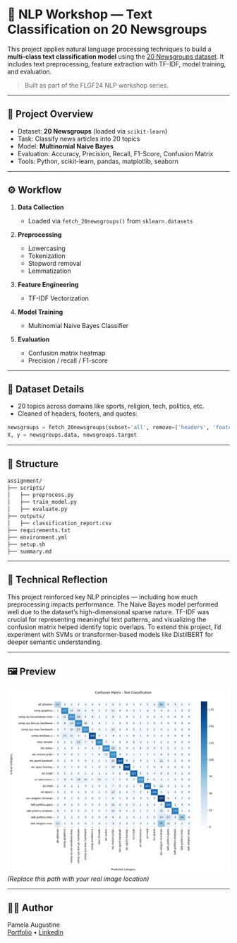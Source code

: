 # 🧠 NLP Workshop — Text Classification on 20 Newsgroups

This project applies natural language processing techniques to build a **multi-class text classification model** using the [20 Newsgroups dataset](https://scikit-learn.org/stable/datasets/real_world.html#newsgroups-dataset). It includes text preprocessing, feature extraction with TF-IDF, model training, and evaluation.

> Built as part of the FLGF24 NLP workshop series.

---

## 📂 Project Overview

- Dataset: **20 Newsgroups** (loaded via `scikit-learn`)
- Task: Classify news articles into 20 topics
- Model: **Multinomial Naive Bayes**
- Evaluation: Accuracy, Precision, Recall, F1-Score, Confusion Matrix
- Tools: Python, scikit-learn, pandas, matplotlib, seaborn

---

## ⚙️ Workflow

1. **Data Collection**
   - Loaded via `fetch_20newsgroups()` from `sklearn.datasets`

2. **Preprocessing**
   - Lowercasing
   - Tokenization
   - Stopword removal
   - Lemmatization

3. **Feature Engineering**
   - TF-IDF Vectorization

4. **Model Training**
   - Multinomial Naive Bayes Classifier

5. **Evaluation**
   - Confusion matrix heatmap
   - Precision / recall / F1-score

---

## 🧪 Dataset Details

- 20 topics across domains like sports, religion, tech, politics, etc.
- Cleaned of headers, footers, and quotes:
```python
newsgroups = fetch_20newsgroups(subset='all', remove=('headers', 'footers', 'quotes'))
X, y = newsgroups.data, newsgroups.target
```

---

## 📁 Structure

```
assignment/
├── scripts/
│   ├── preprocess.py
│   ├── train_model.py
│   ├── evaluate.py
├── outputs/
│   ├── classification_report.csv
├── requirements.txt
├── environment.yml
├── setup.sh
├── summary.md
```

---

## 📝 Technical Reflection

This project reinforced key NLP principles — including how much preprocessing impacts performance. The Naive Bayes model performed well due to the dataset’s high-dimensional sparse nature. TF-IDF was crucial for representing meaningful text patterns, and visualizing the confusion matrix helped identify topic overlaps. To extend this project, I’d experiment with SVMs or transformer-based models like DistilBERT for deeper semantic understanding.

---

## 🖼️ Preview

![Project Preview](./assignment/outputs/text_classification_visualization.png)  
*(Replace this path with your real image location)*

---

## 👩‍💻 Author

Pamela Augustine  
[Portfolio](https://yourportfolio.com) • [LinkedIn](https://linkedin.com/in/pamela-augustine)
